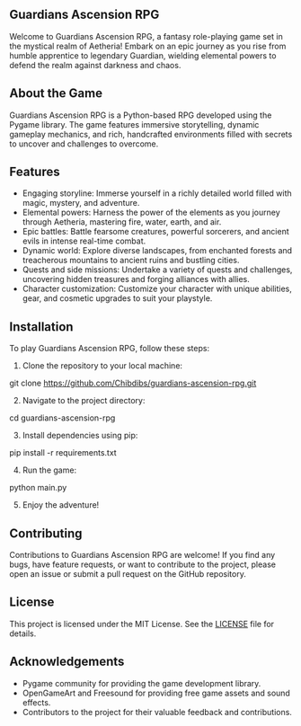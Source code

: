 ## Guardians Ascension RPG ##

Welcome to Guardians Ascension RPG, a fantasy role-playing game set in the mystical realm of Aetheria! Embark on an epic journey as you rise from humble apprentice to legendary Guardian, wielding elemental powers to defend the realm against darkness and chaos.

## About the Game

Guardians Ascension RPG is a Python-based RPG developed using the Pygame library. The game features immersive storytelling, dynamic gameplay mechanics, and rich, handcrafted environments filled with secrets to uncover and challenges to overcome.

## Features

- Engaging storyline: Immerse yourself in a richly detailed world filled with magic, mystery, and adventure.
- Elemental powers: Harness the power of the elements as you journey through Aetheria, mastering fire, water, earth, and air.
- Epic battles: Battle fearsome creatures, powerful sorcerers, and ancient evils in intense real-time combat.
- Dynamic world: Explore diverse landscapes, from enchanted forests and treacherous mountains to ancient ruins and bustling cities.
- Quests and side missions: Undertake a variety of quests and challenges, uncovering hidden treasures and forging alliances with allies.
- Character customization: Customize your character with unique abilities, gear, and cosmetic upgrades to suit your playstyle.

## Installation

To play Guardians Ascension RPG, follow these steps:

1. Clone the repository to your local machine:

git clone https://github.com/Chibdibs/guardians-ascension-rpg.git

2. Navigate to the project directory:

cd guardians-ascension-rpg

3. Install dependencies using pip:

pip install -r requirements.txt

4. Run the game:

python main.py

5. Enjoy the adventure!

## Contributing

Contributions to Guardians Ascension RPG are welcome! If you find any bugs, have feature requests, or want to contribute to the project, please open an issue or submit a pull request on the GitHub repository.

## License

This project is licensed under the MIT License. See the [LICENSE](LICENSE) file for details.

## Acknowledgements

- Pygame community for providing the game development library.
- OpenGameArt and Freesound for providing free game assets and sound effects.
- Contributors to the project for their valuable feedback and contributions.
